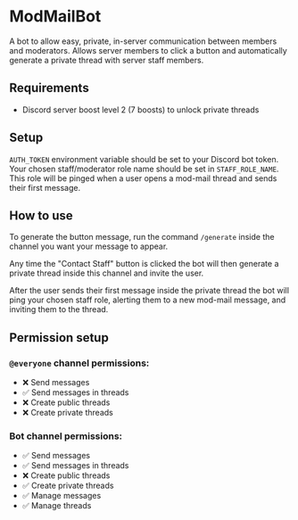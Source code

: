 # ModMailBot

A bot to allow easy, private, in-server communication between members and moderators. Allows server members to click a button and automatically generate a private thread with server staff members.

## Requirements

- Discord server boost level 2 (7 boosts) to unlock private threads

## Setup
`AUTH_TOKEN` environment variable should be set to your Discord bot token. Your chosen staff/moderator role name should be set in `STAFF_ROLE_NAME`. This role will be pinged when a user opens a mod-mail thread and sends their first message.

## How to use
To generate the button message, run the command `/generate` inside the channel you want your message to appear. 

Any time the "Contact Staff" button is clicked the bot will then generate a private thread inside this channel and invite the user.

After the user sends their first message inside the private thread the bot will ping your chosen staff role, alerting them to a new mod-mail message, and inviting them to the thread.

## Permission setup

### `@everyone` channel permissions:
- ❌ Send messages
- ✅ Send messages in threads
- ❌ Create public threads
- ❌ Create private threads

### Bot channel permissions:
- ✅ Send messages
- ✅ Send messages in threads
- ❌ Create public threads
- ✅ Create private threads
- ✅ Manage messages
- ✅ Manage threads

